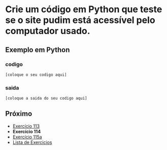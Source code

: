 # Crie um código em Python que teste se o site pudim está acessível pelo computador usado.

## Exemplo em Python

### codigo

``` python
[coloque o seu codigo aqui]
```

### saida

```
[coloque a saida do seu codigo aqui]
```

## Próximo

- [Exercício 113](../../113/python)
- **Exercício 114**
- [Exercício 115a](../../115a/python)
- [Lista de Exercicios](../../)

